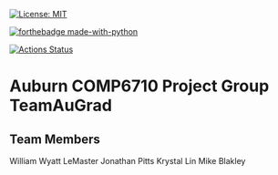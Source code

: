 [![License: MIT](https://img.shields.io/badge/License-MIT-yellow.svg)](https://opensource.org/licenses/MIT) 

[![forthebadge made-with-python](http://ForTheBadge.com/images/badges/made-with-python.svg)](https://www.python.org/)

[![Actions Status](https://github.com/paser-group/KubeSec/workflows/Build%20KubeTaint/badge.svg)](https://github.com/Build%20TaintPupp/actions)

# Auburn COMP6710 Project Group TeamAuGrad

## Team Members

William Wyatt LeMaster
Jonathan Pitts
Krystal Lin
Mike Blakley


